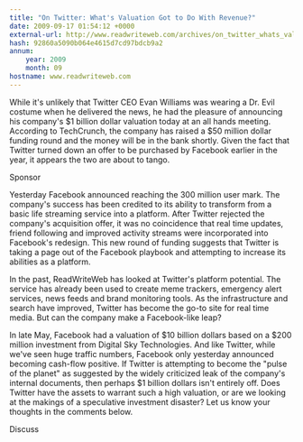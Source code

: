 ```yaml
---
title: "On Twitter: What's Valuation Got to Do With Revenue?"
date: 2009-09-17 01:54:12 +0000
external-url: http://www.readwriteweb.com/archives/on_twitter_whats_valuation_got_to_do_with_revenue.php
hash: 92860a5090b064e4615d7cd97bdcb9a2
annum:
    year: 2009
    month: 09
hostname: www.readwriteweb.com
---
```


While it's unlikely that Twitter CEO Evan Williams was wearing a Dr. Evil costume when he delivered the news, he had the pleasure of announcing his company's $1 billion dollar valuation today at an all hands meeting. According to TechCrunch, the company has raised a $50 million dollar funding round and the money will be in the bank shortly. Given the fact that Twitter turned down an offer to be purchased by Facebook earlier in the year, it appears the two are about to tango.

Sponsor


Yesterday Facebook announced reaching the 300 million user mark. The company's success has been credited to its ability to transform from a basic life streaming service into a platform. After Twitter rejected the company's acquisition offer, it was no coincidence that real time updates, friend following and improved activity streams were incorporated into Facebook's redesign. This new round of funding suggests that Twitter is taking a page out of the Facebook playbook and attempting to increase its abilities as a platform. 





In the past, ReadWriteWeb has looked at Twitter's platform potential. The service has already been used to create meme trackers, emergency alert services, news feeds and brand monitoring tools. As the infrastructure and search have improved, Twitter has become the go-to site for real time media. But can the company make a Facebook-like leap? 


In late May, Facebook had a valuation of $10 billion dollars based on a $200 million investment from Digital Sky Technologies. And like Twitter, while we've seen huge traffic numbers, Facebook only yesterday announced becoming cash-flow positive. If Twitter is attempting to become the "pulse of the planet" as suggested by the widely criticized leak of the company's internal documents, then perhaps $1 billion dollars isn't entirely off. Does Twitter have the assets to warrant such a high valuation, or are we looking at the makings of a speculative investment disaster? Let us know your thoughts in the comments below. 

Discuss

        

